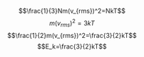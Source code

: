 $$\frac{1}{3}Nm(v_{rms})^2=NkT$$
$$m(v_{rms})^2=3kT$$
$$\frac{1}{2}m(v_{rms})^2=\frac{3}{2}kT$$
$$E_k=\frac{3}{2}kT$$
